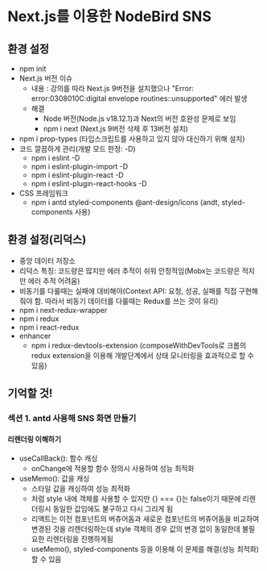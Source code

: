 # Next.js를 이용한 NodeBird SNS

## 환경 설정

- npm init
- Next.js 버전 이슈
  - 내용 : 강의를 따라 Next.js 9버전을 설치했으나 "Error: error:0308010C:digital envelope routines::unsupported" 에러 발생
  - 해결
    - Node 버전(Node.js v18.12.1)과 Next의 버전 호완성 문제로 보임
    - npm i next (Next.js 9버전 삭제 후 13버전 설치)
- npm i prop-types (타입스크립트를 사용하고 있지 않아 대신하기 위해 설치)
- 코드 깔끔하게 관리(개발 모드 한정: -D)
  - npm i eslint -D
  - npm i eslint-plugin-import -D
  - npm i eslint-plugin-react -D
  - npm i eslint-plugin-react-hooks -D
- CSS 프레임워크
  - npm i antd styled-components @ant-design/icons (andt, styled-components 사용)

## 환경 설정(리덕스)

- 중앙 데이터 저장소
- 리덕스 특징: 코드량은 많지만 에러 추적이 쉬워 안정적임(Mobx는 코드량은 적지만 에러 추적 어려움)
- 비동기를 다룰때는 실패에 대비해야(Context API: 요청, 성공, 실패를 직접 구현해줘야 함. 따라서 비동기 데이터를 다룰때는 Redux를 쓰는 것이 유리)
- npm i next-redux-wrapper
- npm i redux
- npm i react-redux
- enhancer
  - npm i redux-devtools-extension (composeWithDevTools로 크롬의 redux extension을 이용해 개발단계에서 상태 모니터링을 효과적으로 할 수 있음)

## 기억할 것!

### 섹션 1. antd 사용해 SNS 화면 만들기

#### 리렌더링 이해하기

- useCallBack(): 함수 캐싱
  - onChange에 적용할 함수 정의시 사용하여 성능 최적화
- useMemo(): 값을 캐싱
  - 스타일 값을 캐싱하여 성능 최적화
  - <div style={{ marginTop: 10 }}> 처럼 style 내에 객체를 사용할 수 있지만 {} === {}는 false이기 때문에 리렌더링시 동일한 값임에도 불구하고 다시 그리게 됨
  - 리액트는 이전 컴포넌트의 버츄어돔과 새로운 컴포넌트의 버츄어돔을 비교하여 변경된 것을 리렌더링하는데 style 객체의 경우 값의 변경 없이 동일한데 불필요한 리렌더링을 진행하게됨
  - useMemo(), styled-components 등을 이용해 이 문제를 해결(성능 최적화)할 수 있음
